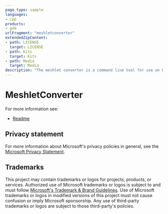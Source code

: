 ```yaml
---
page_type: sample
languages:
- cpp
products:
- gdk
urlFragment: "meshletconverter"
extendedZipContent:
- path: LICENSE
  target: LICENSE
- path: Kits
  target: Kits
- path: Media
  target: Media
description: "The meshlet converter is a command line tool for use on PC."
---
```


# MeshletConverter

For more information see: 
- [Readme](https://github.com/microsoft/Xbox-GDK-Samples/blob/main/Samples/Tools/MeshletConverter/readme.md)

## Privacy statement

For more information about Microsoft's privacy policies in general, see the [Microsoft Privacy Statement](https://privacy.microsoft.com/privacystatement/).

## Trademarks

This project may contain trademarks or logos for projects, products, or services. Authorized use of Microsoft trademarks or logos is subject to and must follow [Microsoft's Trademark & Brand Guidelines](https://www.microsoft.com/en-us/legal/intellectualproperty/trademarks/usage/general). Use of Microsoft trademarks or logos in modified versions of this project must not cause confusion or imply Microsoft sponsorship. Any use of third-party trademarks or logos are subject to those third-party's policies.
